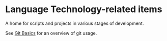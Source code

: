 # Language Technology-related items
A home for scripts and projects in various stages of development.

See [Git Basics](GitBasics.md) for an overview of git usage.
